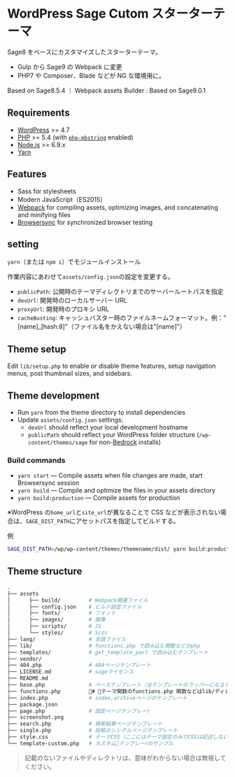 # WordPress Sage Cutom スターターテーマ

Sage8 をベースにカスタマイズしたスターターテーマ。

- Gulp から Sage9 の Webpack に変更
- PHP7 や Composer、Blade などが NG な環境用に。

Based on Sage8.5.4 ｜ Webpack assets Builder : Based on Sage9.0.1

## Requirements

- [WordPress](https://wordpress.org/) >= 4.7
- [PHP](https://secure.php.net/manual/en/install.php) >= 5.4 (with [`php-mbstring`](https://secure.php.net/manual/en/book.mbstring.php) enabled)
- [Node.js](http://nodejs.org/) >= 6.9.x
- [Yarn](https://yarnpkg.com/en/docs/install)

## Features

- Sass for stylesheets
- Modern JavaScript（ES2015）
- [Webpack](https://webpack.github.io/) for compiling assets, optimizing images, and concatenating and minifying files
- [Browsersync](http://www.browsersync.io/) for synchronized browser testing

## setting

`yarn`（または `npm i`）でモジュールインストール

作業内容にあわせて`assets/config.json`の設定を変更する。

- `publicPath`: 公開時のテーマディレクトリまでのサーバールートパスを指定
- `devUrl`: 開発時のローカルサーバー URL
- `proxyUrl`: 開発時のプロキシ URL
- `cacheBusting`: キャッシュバスター時のファイルネームフォーマット。例："[name]\_[hash:8]"（ファイル名をかえない場合は"[name]"）

## Theme setup

Edit `lib/setup.php` to enable or disable theme features, setup navigation menus, post thumbnail sizes, and sidebars.

## Theme development

- Run `yarn` from the theme directory to install dependencies
- Update `assets/config.json` settings:
  - `devUrl` should reflect your local development hostname
  - `publicPath` should reflect your WordPress folder structure (`/wp-content/themes/sage` for non-[Bedrock](https://roots.io/bedrock/) installs)

### Build commands

- `yarn start` — Compile assets when file changes are made, start Browsersync session
- `yarn build` — Compile and optimize the files in your assets directory
- `yarn build:production` — Compile assets for production

※WordPress の`home_url`と`site_url`が異なることで CSS などが表示されない場合は、`SAGE_DIST_PATH`にアセットパスを指定してビルドする。

例

```sh
SAGE_DIST_PATH=/wp/wp-content/themes/themename/dist/ yarn build:production
```

## Theme structure

```sh
.
├── assets
│ 　　　├── build/         # Webpack関連ファイル
│ 　　　├── config.json    # ビルド設定ファイル
│ 　　　├── fonts/         # フォント
│ 　　　├── images/        # 画像
│ 　　　├── scripts/       # JS
│ 　　　└── styles/        # Scss
├── lang/                 # 言語ファイル
├── lib/                  # functions.php で読み込む関数などのphp
├── templates/            # get_template_part で読み込むテンプレート
├── vendor/
├── 404.php               # 404ページテンプレート
├── LICENSE.md            # sageライセンス
├── README.md
├── base.php              # ベーステンプレート（全テンプレートのラッパーになるテンプレート）
├── functions.php         # テーマ関数のfunctions.php 関数などはlib/ディレクトリからインクルードする
├── index.php             # index,archiveページのテンプレート
├── package.json
├── page.php              # 固定ページテンプレーﾄ
├── screenshot.png
├── search.php            # 検索結果ページテンプレート
├── single.php            # 投稿のシングルページテンプレート
├── style.css             # テーマCSS（ここにはテーマ設定のみでCSSは記述しない）
└── template-custom.php   # カスタムテンプレーﾄのサンプル
```

> 記載のないファイルやディレクトリは、意味がわからない場合は無視してください。
